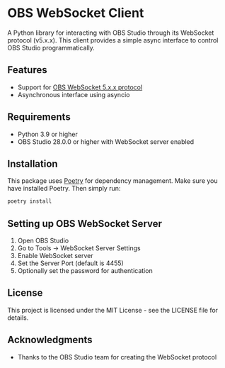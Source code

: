 # OBS WebSocket Client

A Python library for interacting with OBS Studio through its WebSocket protocol (v5.x.x). This client provides a simple async interface to control OBS Studio programmatically.

## Features

- Support for [OBS WebSocket 5.x.x protocol](https://github.com/obsproject/obs-websocket/blob/master/docs/generated/protocol.md)
- Asynchronous interface using asyncio

## Requirements

- Python 3.9 or higher
- OBS Studio 28.0.0 or higher with WebSocket server enabled

## Installation

This package uses [Poetry](https://python-poetry.org/) for dependency management. Make sure you have installed Poetry. Then simply run:

```bash
poetry install
```

## Setting up OBS WebSocket Server

1. Open OBS Studio
2. Go to Tools -> WebSocket Server Settings
3. Enable WebSocket server
4. Set the Server Port (default is 4455)
5. Optionally set the password for authentication

## License

This project is licensed under the MIT License - see the LICENSE file for details.

## Acknowledgments

- Thanks to the OBS Studio team for creating the WebSocket protocol
